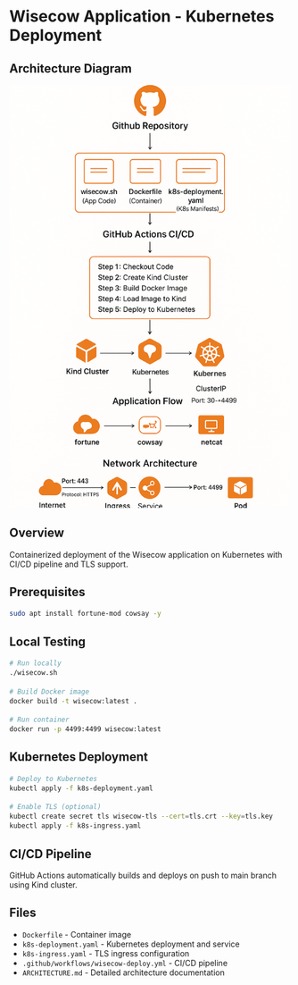 # Wisecow Application - Kubernetes Deployment

## Architecture Diagram
![Architecture Diagram](architecture%20diagram.png)

## Overview
Containerized deployment of the Wisecow application on Kubernetes with CI/CD pipeline and TLS support.

## Prerequisites
```bash
sudo apt install fortune-mod cowsay -y
```

## Local Testing
```bash
# Run locally
./wisecow.sh

# Build Docker image
docker build -t wisecow:latest .

# Run container
docker run -p 4499:4499 wisecow:latest
```

## Kubernetes Deployment
```bash
# Deploy to Kubernetes
kubectl apply -f k8s-deployment.yaml

# Enable TLS (optional)
kubectl create secret tls wisecow-tls --cert=tls.crt --key=tls.key
kubectl apply -f k8s-ingress.yaml
```

## CI/CD Pipeline
GitHub Actions automatically builds and deploys on push to main branch using Kind cluster.

## Files
- `Dockerfile` - Container image
- `k8s-deployment.yaml` - Kubernetes deployment and service
- `k8s-ingress.yaml` - TLS ingress configuration
- `.github/workflows/wisecow-deploy.yml` - CI/CD pipeline
- `ARCHITECTURE.md` - Detailed architecture documentation
